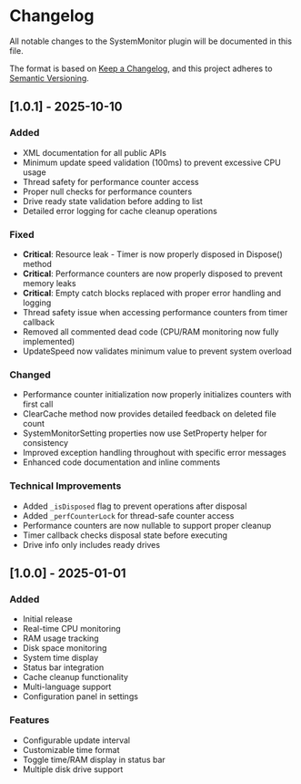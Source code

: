 # Changelog

All notable changes to the SystemMonitor plugin will be documented in this file.

The format is based on [Keep a Changelog](https://keepachangelog.com/en/1.0.0/),
and this project adheres to [Semantic Versioning](https://semver.org/spec/v2.0.0.html).

## [1.0.1] - 2025-10-10

### Added
- XML documentation for all public APIs
- Minimum update speed validation (100ms) to prevent excessive CPU usage
- Thread safety for performance counter access
- Proper null checks for performance counters
- Drive ready state validation before adding to list
- Detailed error logging for cache cleanup operations

### Fixed
- **Critical**: Resource leak - Timer is now properly disposed in Dispose() method
- **Critical**: Performance counters are now properly disposed to prevent memory leaks
- **Critical**: Empty catch blocks replaced with proper error handling and logging
- Thread safety issue when accessing performance counters from timer callback
- Removed all commented dead code (CPU/RAM monitoring now fully implemented)
- UpdateSpeed now validates minimum value to prevent system overload

### Changed
- Performance counter initialization now properly initializes counters with first call
- ClearCache method now provides detailed feedback on deleted file count
- SystemMonitorSetting properties now use SetProperty helper for consistency
- Improved exception handling throughout with specific error messages
- Enhanced code documentation and inline comments

### Technical Improvements
- Added `_isDisposed` flag to prevent operations after disposal
- Added `_perfCounterLock` for thread-safe counter access
- Performance counters are now nullable to support proper cleanup
- Timer callback checks disposal state before executing
- Drive info only includes ready drives

## [1.0.0] - 2025-01-01

### Added
- Initial release
- Real-time CPU monitoring
- RAM usage tracking
- Disk space monitoring
- System time display
- Status bar integration
- Cache cleanup functionality
- Multi-language support
- Configuration panel in settings

### Features
- Configurable update interval
- Customizable time format
- Toggle time/RAM display in status bar
- Multiple disk drive support
